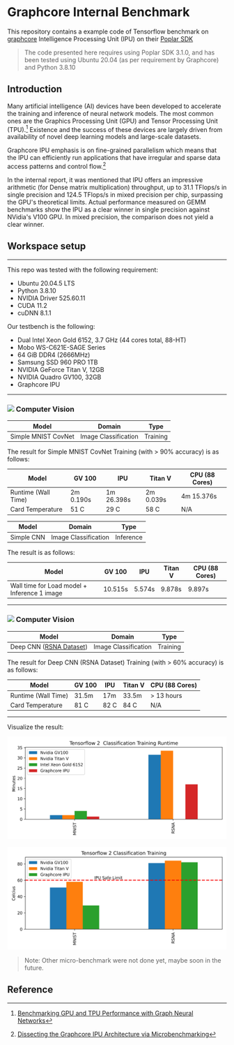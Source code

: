 # Graphcore Internal Benchmark

This repository contains a example code of Tensorflow benchmark on [graphcore](https://www.graphcore.ai/) Intelligence Processing Unit (IPU) on their [Poplar SDK](https://www.graphcore.ai/products/poplar)

> The code presented here requires using Poplar SDK 3.1.0, and has been tested using Ubuntu 20.04 (as per requirement by Graphcore) and Python 3.8.10

## Introduction
Many artificial intelligence (AI) devices have been developed to accelerate the training and inference of neural network models. The most common ones are the Graphics Processing Unit (GPU) and Tensor Processing Unit (TPU).[^1] Existence and the success of these devices are largely driven from availability of novel deep learning models and large-scale datasets.

Graphcore IPU emphasis is on fine-grained parallelism which means that the IPU can efficiently run applications that have irregular and sparse data access patterns and control flow.[^2] 

In the internal report, it was mentioned that IPU offers an impressive arithmetic (for Dense matrix multiplication) throughput, up to 31.1 TFlops/s in single precision and 124.5 TFlops/s in mixed precision per chip, surpassing the GPU's theoretical limits. Actual performance measured on GEMM benchmarks show the IPU as a clear winner in single precision against NVidia's V100 GPU. In mixed precision, the comparison does not yield a clear winner.

## Workspace setup

---

This repo was tested with the following requirement:

+ Ubuntu 20.04.5 LTS
+ Python 3.8.10
+ NVIDIA Driver 525.60.11
+ CUDA 11.2
+ cuDNN 8.1.1

Our testbench is the following:

+ Dual Intel Xeon Gold 6152, 3.7 GHz (44 cores total, 88-HT)
+ Mobo WS-C621E-SAGE Series
+ 64 GiB DDR4 (2666MHz)
+ Samsung SSD 960 PRO 1TB
+ NVIDIA GeForce Titan V, 12GB
+ NVIDIA Quadro GV100, 32GB
+ Graphcore IPU

---

### <img width="30" src="https://user-images.githubusercontent.com/81682248/177352641-89d12db1-45df-4403-8308-c6b9015a027d.png"></a> Computer Vision <a name="cv"></a>

| Model | Domain | Type |
| ------- | ------- |------- | 
| Simple MNIST CovNet | Image Classification | Training |

The result for Simple MNIST CovNet Training (with > 90% accuracy) is as follows:

| Model | GV 100 | IPU | Titan V | CPU (88 Cores) |
| ------- | ------- |------- | ------- | ------- |
| Runtime (Wall Time) | 2m 0.190s | 1m 26.398s | 2m 0.039s | 4m 15.376s |
| Card Temperature | 51 C | 29 C | 58 C | N/A |

| Model | Domain | Type |
| ------- | ------- |------- | 
| Simple CNN | Image Classification | Inference |

The result is as follows:

| Model | GV 100 | IPU | Titan V | CPU (88 Cores) |
| ------- | ------- |------- | ------- | ------- |
| Wall time for Load model + Inference 1 image | 10.515s | 5.574s | 9.878s | 9.897s |

---

### <img width="30" src="https://user-images.githubusercontent.com/81682248/177352641-89d12db1-45df-4403-8308-c6b9015a027d.png"></a> Computer Vision <a name="cv"></a>

| Model | Domain | Type |
| ------- | ------- |------- | 
| Deep CNN ([RSNA Dataset](https://www.kaggle.com/competitions/rsna-breast-cancer-detection)) | Image Classification | Training | 

The result for Deep CNN (RSNA Dataset) Training (with > 60% accuracy) is as follows:

| Model | GV 100 | IPU | Titan V | CPU (88 Cores) |
| ------- | ------- |------- | ------- | ------- |
| Runtime (Wall Time) | 31.5m | 17m | 33.5m | > 13 hours |
| Card Temperature | 81 C | 82 C | 84 C | N/A |

---

Visualize the result:

![alt text](asset/fig_1.jpg "TF Runtime")

![alt text](asset/fig_2.jpg "TF Runtime Temperature")

> Note: Other micro-benchmark were not done yet, maybe soon in the future.

## Reference

[^1]: [Benchmarking GPU and TPU Performance with Graph Neural Networks](https://arxiv.org/pdf/2210.12247.pdf)
[^2]: [Dissecting the Graphcore IPU Architecture via Microbenchmarking](https://www.graphcore.ai/hubfs/assets/pdf/Citadel%20Securities%20Technical%20Report%20-%20Dissecting%20the%20Graphcore%20IPU%20Architecture%20via%20Microbenchmarking%20Dec%202019.pdf?hsLang=en)
